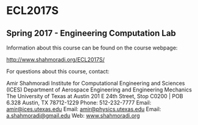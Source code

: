 # ECL2017S
 ## Spring 2017 - Engineering Computation Lab
 
 Information about this course can be found on the course webpage:
 
 http://www.shahmoradi.org/ECL2017S/

For questions about this course, contact:

Amir Shahmoradi
Institute for Computational Engineering and Sciences (ICES)
Department of Aerospace Engineering and Engineering Mechanics
The University of Texas at Austin
201 E 24th Street, Stop C0200 | POB 6.328
Austin, TX 78712-1229
Phone: 512-232-7777
Email: amir@ices.utexas.edu
Email: amir@physics.utexas.edu
Email: a.shahmoradi@gmail.edu
Web: www.shahmoradi.org
